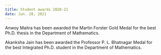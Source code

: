 ```yaml
---
title: Student awards 2020-21
date: Jun. 28, 2021
---
```

Anwoy Maitra has been awarded the Martin Forster Gold Medal for the best Ph.D. thesis in the Department of Mathematics.

Akanksha Jain has been awarded the Professor P. L. Bhatnagar Medal for the best Integrated Ph.D. student in the Department of Mathematics.  